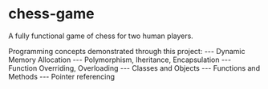 # chess-game


A fully functional game of chess for two human players.   


Programming concepts demonstrated through this project:
  --- Dynamic Memory Allocation
  --- Polymorphism, Iheritance, Encapsulation
  --- Function Overriding, Overloading
  --- Classes and Objects
  --- Functions and Methods
  --- Pointer referencing

